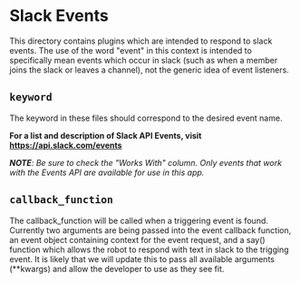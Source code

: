 # Slack Events 
This directory contains plugins which are intended to respond to slack events. The use of the word "event" in this context is intended to specifically mean events which occur in slack (such as when a member joins the slack or leaves a channel), not the generic idea of event listeners. 

## `keyword`
The keyword in these files should correspond to the desired event name. 

**For a list and description of Slack API Events, visit <https://api.slack.com/events>**

***NOTE**: Be sure to check the "Works With" column. Only events that work with the Events API are available for use in this app.*

## `callback_function`
The callback_function will be called when a triggering event is found. Currently two arguments are being passed into the event callback function, an event object containing context for the event request, and a say() function which allows the robot to respond with text in slack to the trigging event. It is likely that we will update this to pass all available arguments (**kwargs) and allow the developer to use as they see fit.